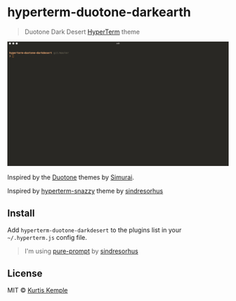# hyperterm-duotone-darkearth

> Duotone Dark Desert [HyperTerm](https://hyperterm.org) theme

![theme example](./duotone-dark-desert-demo.gif)

Inspired by the [Duotone](http://simurai.com/projects/2016/01/01/duotone-themes) themes by [Simurai](http://simurai.com).

Inspired by [hyperterm-snazzy](https://github.com/sindresorhus/hyperterm-snazzy) theme by [sindresorhus](https://github.com/sindresorhus)

## Install

Add `hyperterm-duotone-darkdesert` to the plugins list in your `~/.hyperterm.js` config file.


> I'm using [pure-prompt](https://github.com/sindresorhus/pure) by [sindresorhus](https://github.com/sindresorhus)


## License

MIT © [Kurtis Kemple](https://twitter.com/kurtiskemple)
